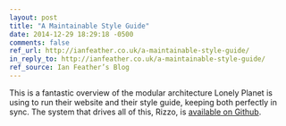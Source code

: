 ```yaml
---
layout: post
title: "A Maintainable Style Guide"
date: 2014-12-29 18:29:18 -0500
comments: false
ref_url: http://ianfeather.co.uk/a-maintainable-style-guide/
in_reply_to: http://ianfeather.co.uk/a-maintainable-style-guide/
ref_source: Ian Feather’s Blog
---
```


This is a fantastic overview of the modular architecture Lonely Planet is using to run their website and their style guide, keeping both perfectly in sync. The system that drives all of this, Rizzo, is [available on Github](https://github.com/lonelyplanet/rizzo).